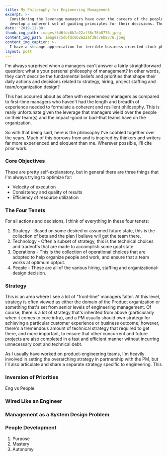 ```yaml
---
title: My Philosophy for Engineering Management
excerpt: >-
  Considering the leverage managers have over the careers of the people on their team and the results of the team's work, managers must 
  develop a coherent set of guiding principles for their decisions. These are mine.
date: '2019-11-08'
thumb_img_path: images/5d6fdc0b2e22af38c76b8776.jpeg
content_img_path: images/5d6fdc0b2e22af38c76b8776.jpeg
content_img_caption: >-
  I have a strange appreciation for terrible business-oriented stock photography. It's an art form in the same vein as The Room, so let's take a minute to appreciate the gem above.
layout: post
---
```


I'm always surprised when a managers can't answer a fairly straightforward question: what's your personal philosophy of management? In other words, they can't describe the fundamental beliefs and priorities that shape their daily actions and decisions related to strategy, hiring, project staffing and team/organization design?

This has occurred about as often with experienced managers as compared to first-time managers who haven't had the length and breadth of experience needed to formulate a coherent and resilient philosophy. This is really unfortunate given the leverage that managers wield over the people on their team(s) and the impact–good or bad–that teams have on the organization.

So with that being said, here is the philosophy I've cobbled together over the years. Much of this borrows from and is inspired by thinkers and writers far more experienced and eloquent than me. Wherever possible, I'll cite prior work.

### Core Objectives
These are pretty self-explanatory, but in general there are three things that I'm always trying to optimize for:

* Velocity of execution
* Consistency and quality of results
* Efficiency of resource utilization

### The Four Tenets
For all actions and decisions, I think of everything in these four tenets:
1. Strategy - Based on some desired or assumed future state, this is the collection of bets and the plan I believe will get the team there.
2. Technology - Often a subset of strategy, this is the technical choices and tradeoffs that are made to accomplish some goal state.
3. Operations - This is the collection of operational choices that are adopted to help organize people and work, and ensure that a team works at optimum optput.
4. People - These are all of the various hiring, staffing and organizational-design decision.

### Strategy
This is an area where I see a lot of "front-line" managers falter. At this level, strategy is often viewed as either the domain of the Product organization or something that's set from senior levels of engineering management. Of course, there is a lot of strategy that's inherited from above (particiularly when it comes to core infra), and a PM usually should own strategy for achieving a particular customer experience or business outcome; however, there's a tremendous amount of technical strategy that required to get there, and more important, to ensure that other concurrent and future projects are also completed in a fast and efficient manner without incurring unnecessary cost and technical debt.

As I usually have worked on product-engineering teams, I'm heavily involved in setting the overarching strategy in partnership with the PM, but I'll also articulate and share a separate strategy specific to engineering. This 

### Inversion of Priorities
Eng vs People

### Wired Like an Engineer

### Management as a System Design Problem

### People Development
1. Purpose
2. Mastery
3. Autonomy

